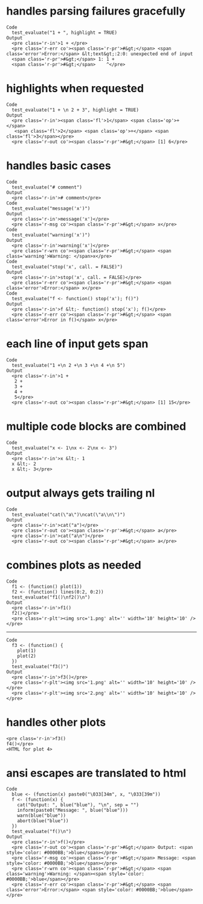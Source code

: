 # handles parsing failures gracefully

    Code
      test_evaluate("1 + ", highlight = TRUE)
    Output
      <pre class='r-in'>1 + </pre>
      <pre class='r-err co'><span class='r-pr'>#&gt;</span> <span class='error'>Error:</span> &lt;text&gt;:2:0: unexpected end of input
      <span class='r-pr'>#&gt;</span> 1: 1 + 
      <span class='r-pr'>#&gt;</span>    ^</pre>

# highlights when requested

    Code
      test_evaluate("1 + \n 2 + 3", highlight = TRUE)
    Output
      <pre class='r-in'><span class='fl'>1</span> <span class='op'>+</span> 
       <span class='fl'>2</span> <span class='op'>+</span> <span class='fl'>3</span></pre>
      <pre class='r-out co'><span class='r-pr'>#&gt;</span> [1] 6</pre>

# handles basic cases

    Code
      test_evaluate("# comment")
    Output
      <pre class='r-in'># comment</pre>
    Code
      test_evaluate("message('x')")
    Output
      <pre class='r-in'>message('x')</pre>
      <pre class='r-msg co'><span class='r-pr'>#&gt;</span> x</pre>
    Code
      test_evaluate("warning('x')")
    Output
      <pre class='r-in'>warning('x')</pre>
      <pre class='r-wrn co'><span class='r-pr'>#&gt;</span> <span class='warning'>Warning: </span>x</pre>
    Code
      test_evaluate("stop('x', call. = FALSE)")
    Output
      <pre class='r-in'>stop('x', call. = FALSE)</pre>
      <pre class='r-err co'><span class='r-pr'>#&gt;</span> <span class='error'>Error:</span> x</pre>
    Code
      test_evaluate("f <- function() stop('x'); f()")
    Output
      <pre class='r-in'>f &lt;- function() stop('x'); f()</pre>
      <pre class='r-err co'><span class='r-pr'>#&gt;</span> <span class='error'>Error in f()</span> x</pre>

# each line of input gets span

    Code
      test_evaluate("1 +\n 2 +\n 3 +\n 4 +\n 5")
    Output
      <pre class='r-in'>1 +
       2 +
       3 +
       4 +
       5</pre>
      <pre class='r-out co'><span class='r-pr'>#&gt;</span> [1] 15</pre>

# multiple code blocks are combined

    Code
      test_evaluate("x <- 1\nx <- 2\nx <- 3")
    Output
      <pre class='r-in'>x &lt;- 1
      x &lt;- 2
      x &lt;- 3</pre>

# output always gets trailing nl

    Code
      test_evaluate("cat(\"a\")\ncat(\"a\\n\")")
    Output
      <pre class='r-in'>cat("a")</pre>
      <pre class='r-out co'><span class='r-pr'>#&gt;</span> a</pre>
      <pre class='r-in'>cat("a\n")</pre>
      <pre class='r-out co'><span class='r-pr'>#&gt;</span> a</pre>

# combines plots as needed

    Code
      f1 <- (function() plot(1))
      f2 <- (function() lines(0:2, 0:2))
      test_evaluate("f1()\nf2()\n")
    Output
      <pre class='r-in'>f1()
      f2()</pre>
      <pre class='r-plt'><img src='1.png' alt='' width='10' height='10' /></pre>

---

    Code
      f3 <- (function() {
        plot(1)
        plot(2)
      })
      test_evaluate("f3()")
    Output
      <pre class='r-in'>f3()</pre>
      <pre class='r-plt'><img src='1.png' alt='' width='10' height='10' /></pre>
      <pre class='r-plt'><img src='2.png' alt='' width='10' height='10' /></pre>

# handles other plots

    <pre class='r-in'>f3()
    f4()</pre>
    <HTML for plot 4>

# ansi escapes are translated to html

    Code
      blue <- (function(x) paste0("\033[34m", x, "\033[39m"))
      f <- (function(x) {
        cat("Output: ", blue("blue"), "\n", sep = "")
        inform(paste0("Message: ", blue("blue")))
        warn(blue("blue"))
        abort(blue("blue"))
      })
      test_evaluate("f()\n")
    Output
      <pre class='r-in'>f()</pre>
      <pre class='r-out co'><span class='r-pr'>#&gt;</span> Output: <span style='color: #0000BB;'>blue</span></pre>
      <pre class='r-msg co'><span class='r-pr'>#&gt;</span> Message: <span style='color: #0000BB;'>blue</span></pre>
      <pre class='r-wrn co'><span class='r-pr'>#&gt;</span> <span class='warning'>Warning: </span><span style='color: #0000BB;'>blue</span></pre>
      <pre class='r-err co'><span class='r-pr'>#&gt;</span> <span class='error'>Error:</span> <span style='color: #0000BB;'>blue</span></pre>

